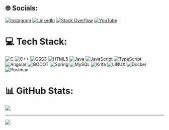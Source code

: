 ## 🌐 Socials:
[![Instagram](https://img.shields.io/badge/Instagram-%23E4405F.svg?logo=Instagram&logoColor=white)](https://instagram.com/mike.obj) [![LinkedIn](https://img.shields.io/badge/LinkedIn-%230077B5.svg?logo=linkedin&logoColor=white)](https://linkedin.com/in/michele-fiorentino-185310264) [![Stack Overflow](https://img.shields.io/badge/-Stackoverflow-FE7A16?logo=stack-overflow&logoColor=white)](https://stackoverflow.com/users/19092876) [![YouTube](https://img.shields.io/badge/YouTube-%23FF0000.svg?logo=YouTube&logoColor=white)](https://www.youtube.com/channel/UChD3hlWgvRnKKKcshbDFFhg) 

# 💻 Tech Stack:
![C](https://img.shields.io/badge/c-%2300599C.svg?style=flat&logo=c&logoColor=white) ![C++](https://img.shields.io/badge/c++-%2300599C.svg?style=flat&logo=c%2B%2B&logoColor=white) ![CSS3](https://img.shields.io/badge/css3-%231572B6.svg?style=flat&logo=css3&logoColor=white) ![HTML5](https://img.shields.io/badge/html5-%23E34F26.svg?style=flat&logo=html5&logoColor=white) ![Java](https://img.shields.io/badge/java-%23ED8B00.svg?style=flat&logo=java&logoColor=white) ![JavaScript](https://img.shields.io/badge/javascript-%23323330.svg?style=flat&logo=javascript&logoColor=%23F7DF1E) ![TypeScript](https://img.shields.io/badge/typescript-%23007ACC.svg?style=flat&logo=typescript&logoColor=white) ![Angular](https://img.shields.io/badge/angular-%23DD0031.svg?style=flat&logo=angular&logoColor=white) ![GODOT](https://img.shields.io/badge/godot-3582bb.svg?style=flat&logo=godot-engine&logoColor=white) ![Spring](https://img.shields.io/badge/spring-%236DB33F.svg?style=flat&logo=spring&logoColor=white) ![MySQL](https://img.shields.io/badge/mysql-%2300f.svg?style=flat&logo=mysql&logoColor=white) ![Krita](https://img.shields.io/badge/Krita-203759?style=flat&logo=krita&logoColor=EEF37B) ![LINUX](https://img.shields.io/badge/Linux-FCC624?style=flat&logo=linux&logoColor=black) ![Docker](https://img.shields.io/badge/docker-%230db7ed.svg?style=flat&logo=docker&logoColor=white) ![Postman](https://img.shields.io/badge/Postman-FF6C37?style=flat&logo=postman&logoColor=white)
# 📊 GitHub Stats:
![](https://github-readme-stats.vercel.app/api/top-langs/?username=MicheleFiorentino&theme=ayu-mirage&hide_border=false&include_all_commits=false&count_private=false&layout=compact)

---
[![](https://visitcount.itsvg.in/api?id=MicheleFiorentino&icon=0&color=0)](https://visitcount.itsvg.in)

<!-- Proudly created with GPRM ( https://gprm.itsvg.in ) -->
